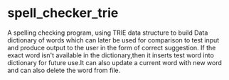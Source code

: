 # spell_checker_trie
A spelling checking program, using TRIE data structure to build Data dictionary of words which can later be used for comparison to test input and produce output to the user in the form of correct suggestion. If the exact word isn't available in the dictionary,then it inserts test word into dictionary for future use.It can also update a current word with new word and can also delete the word from file.
